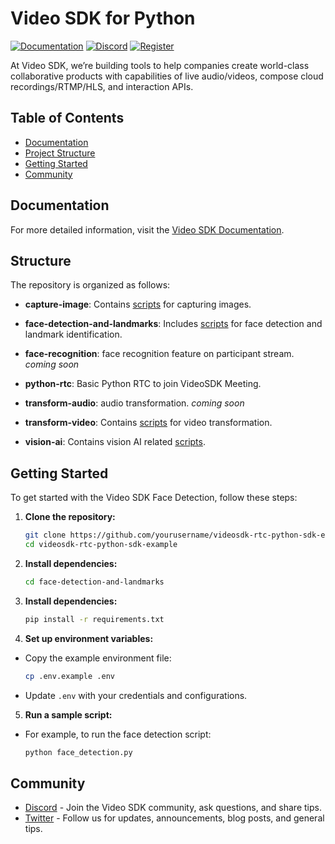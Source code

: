 # Video SDK for Python

[![Documentation](https://img.shields.io/badge/Read-Documentation-blue)](https://docs.videosdk.live/python/guide/video-and-audio-calling/ai-and-ml/face-detection)
[![Discord](https://img.shields.io/discord/876774498798551130?label=Join%20on%20Discord)](https://discord.gg/kgAvyxtTxv)
[![Register](https://img.shields.io/badge/Contact-Know%20More-blue)](https://app.videosdk.live/signup)

At Video SDK, we’re building tools to help companies create world-class collaborative products with capabilities of live audio/videos, compose cloud recordings/RTMP/HLS, and interaction APIs.

## Table of Contents

- [Documentation](#documentation)
- [Project Structure](#project-structure)
- [Getting Started](#getting-started)
- [Community](#community)

## Documentation

For more detailed information, visit the [Video SDK Documentation](https://docs.videosdk.live/python/guide/video-and-audio-calling/ai-and-ml/vision-ai).

## Structure

The repository is organized as follows:

- **capture-image**: Contains [scripts](./capture-image) for capturing images.

- **face-detection-and-landmarks**: Includes [scripts](./face-detection-and-landmarks/) for face detection and landmark identification.

- **face-recognition**: face recognition feature on participant stream. _coming soon_

- **python-rtc**: Basic Python RTC to join VideoSDK Meeting.

- **transform-audio**: audio transformation. _coming soon_

- **transform-video**: Contains [scripts](./transform-video/) for video transformation.

- **vision-ai**: Contains vision AI related [scripts](./vision-ai).

## Getting Started

To get started with the Video SDK Face Detection, follow these steps:

1. **Clone the repository:**

   ```bash
   git clone https://github.com/yourusername/videosdk-rtc-python-sdk-example.git
   cd videosdk-rtc-python-sdk-example
   ```

2. **Install dependencies:**

   ```bash
   cd face-detection-and-landmarks
   ```

3. **Install dependencies:**

   ```bash
   pip install -r requirements.txt
   ```

4. **Set up environment variables:**

- Copy the example environment file:
  ```bash
  cp .env.example .env
  ```
- Update `.env` with your credentials and configurations.

5. **Run a sample script:**

- For example, to run the face detection script:
  ```bash
  python face_detection.py
  ```

## Community

- [Discord](https://discord.gg/Gpmj6eCq5u) - Join the Video SDK community, ask questions, and share tips.
- [Twitter](https://twitter.com/video_sdk) - Follow us for updates, announcements, blog posts, and general tips.
